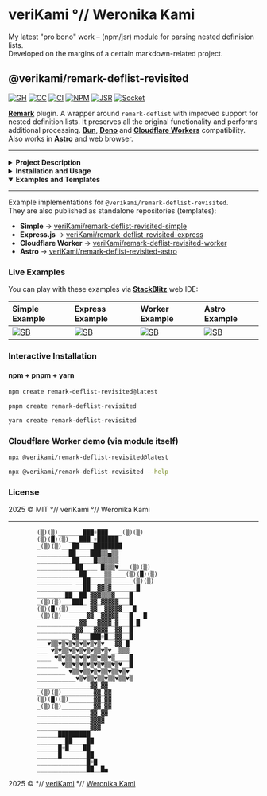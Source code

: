 # veriKami °// Weronika Kami

My latest "pro bono" work – (npm/jsr) module for parsing nested definision lists.  
Developed on the margins of a certain markdown-related project.

## @verikami/remark-deflist-revisited

[![GH][GH Badge]][GH]
[![CC][CC Badge]][CC]
[![CI][CI Badge]][CI]
[![NPM][NPM Badge]][NPM]
[![JSR][JSR Badge]][JSR]
[![Socket][Socket Badge]][Socket]

**[Remark]** plugin. A wrapper around `remark-deflist` with improved support for nested definition lists.
It preserves all the original functionality and performs additional processing.
**[Bun]**, **[Deno]** and **[Cloudflare Workers]** compatibility. Also works in **[Astro]** and web browser.

<hr style="height:1px;margin:15px 0 15px;">
<details name="d1"><summary><strong>Project Description</strong></summary><hr>

**The problem** with `remark-deflist` is that the plugin renders nested list items inside `<dd>` incorrectly.

### Markdown

```markdown
Term
: - item A
  - item B
  - item C
```

With `remark-deflist`

```html
<dl>
<dt> Term </dt>
<dd>
  <ul>
    <li> item A </li>
  </ul>
</dl>
<ul>
  <li> item B </li>
  <li> item C </li>
</ul>
```

With `@verikami/remark-deflist-revisited`

```html
<dl>
<dt>Term</dt>
<dd>
  <ul>
    <li> item A </li>
    <li> item B </li>
    <li> item C </li>
  </ul>
</dl>
```

<hr></details>
<details name="d2"><summary><strong>Installation and Usage</strong></summary><hr>

### Installation

```bash
ツ pnpm add @verikami/remark-deflist-revisited
ツ npm i @verikami/remark-deflist-revisited
```

Cloudflare Worker demo

```bash
ツ npx @verikami/remark-deflist-revisited@latest
ツ npx @verikami/remark-deflist-revisited --help
```

### Usage

<details><summary>Usage in Node.js</summary>

```js
import { remark } from "remark";
import html from "remark-html";
import deflist from "@verikami/remark-deflist-revisited";

const markdown = `
Term
: - item A
  - item B
  - item C
`;

const output = await remark()
  .use(deflist)
  .use(html)
  .process(markdown);

console.log(String(output));
```

</details>
<details><summary>Usage in Deno</summary>

```js
import { remark } from "npm:remark@^15";
import html from "npm:remark-html@^16";
import deflist from "npm:@verikami/remark-deflist-revisited";

// (...) same code as above
```

</details>
<details><summary>Usage in Astro</summary>

```js
import remarkDeflist from "@verikami/remark-deflist-revisited";

export default defineConfig({
  markdown: {
    remarkPlugins: [
      remarkDeflist
    ]
  }
});
```

</details>
<details><summary>Usage in Cloudflare Worker</summary>

```js
import { remark } from "remark";
import html from "remark-html";
import dedent from "dedent";
import deflist from "@verikami/remark-deflist-revisited";

export default {
  async fetch(request, env, ctx) {

    const markdown = dedent`
      Term
      :  - item A
         - item B
         - item C
    `;

    const output = await remark()
      .use(deflist)
      .use(html)
      .process(markdown);

    return new Response(String(output), {
      headers: { "Content-Type": "text/html; charset=utf-8" }
    });
  }
};
```

</details>
<details><summary>Usage in html</summary>

```html
<html>
  <head>
    <script type="module">
      import { remark } from "https://esm.sh/remark@15";
      import html from "https://esm.sh/remark-html@16";
      import dedent from "https://esm.sh/dedent@1";
      import deflist from "https://esm.sh/@verikami/remark-deflist-revisited";

      const render = async (markdown) => (
        await remark()
          .use(deflist)
          .use(html)
          .process(markdown)
      );

      const append = async (markdown) => {
        const output = await render(markdown);
        const el = document.getElementById("markdown");
        el.innerHTML += String(output);
      };

      const markdown = dedent`
        Term
        : - item A
          - item B
          - item C
      `;

      document.body.onload = append(markdown);

    </script>
  </head>
  <body>
    <div id="markdown"></div>
  </body>
</html>
```

</details>

### License

Original work — MIT © Alex Shaw

* [gh: Symbitic/remark-plugins](https://github.com/Symbitic/remark-plugins)
* [npm: remark-deflist](https://www.npmjs.com/package/remark-deflist)

2025 © MIT °// veriKami °// Weronika Kami

<hr></details>
<details name="d3" open><summary><strong>Examples and Templates</strong></summary><hr>

Example implementations for `@verikami/remark-deflist-revisited`.  
They are also published as standalone repositories (templates):

- **Simple** → [veriKami/remark-deflist-revisited-simple][+:simple]
- **Express.js** → [veriKami/remark-deflist-revisited-express][+:express]
- **Cloudflare Worker** → [veriKami/remark-deflist-revisited-worker][+:worker]
- **Astro** → [veriKami/remark-deflist-revisited-astro][+:astro]

### Live Examples

You can play with these examples via **[StackBlitz]** web IDE:

| Simple Example        | Express Example       | Worker Example        | Astro Example         |
|:----------------------|:----------------------|:----------------------|:----------------------|
|[![SB][SB Badge]][SB_s]|[![SB][SB Badge]][SB_e]|[![SB][SB Badge]][SB_w]|[![SB][SB Badge]][SB_a]|

### Interactive Installation

#### npm + pnpm + yarn

```bash
npm create remark-deflist-revisited@latest
```
```bash
pnpm create remark-deflist-revisited
```
```bash
yarn create remark-deflist-revisited
```

### Cloudflare Worker demo (via module itself)

```bash
npx @verikami/remark-deflist-revisited@latest
```
```bash
npx @verikami/remark-deflist-revisited --help
```

### License

2025 © MIT °// veriKami °// Weronika Kami

</details>
<hr style="height:1px;margin:15px 0 15px;">

```
        (▒)(▒)_______███☼███____(▒)(▒)
        (▒)(█)(▒)__ ███_☼██████
        _(▒)(▒)___██____████████
        _________██____███▒▒▄▒▒
        __________██____█▒▒▒▒▒▒
        ___________██____ █▒▒▒♥___(▒)(▒)
        ____________██_____▒▒____(▒)(█)(▒)
        __________ __██____▒▒______(▒)(▒)
        _____________██__▓▓▒▓_______█
        ________██__██ ▓▓▓▒▒▒▓____█
        _(▒)(▒)___███_ ▓▓_▓▓▓▓▓___█
        (▒)(█)(▒)______▓▓__▓▓▓▓▓___█
        _(▒)(▒)_____ _▓▓__▓▓▓▓▓___█___█
        ___________ ▓▓___▓▓▓▓_▓___█_█
        __________ ▓▓___▓▓▓▓__▓▓__█
        _________ ▓▓___███☼█__▓▓__█
        ___♥▒▒♥▒♥▒♥▒♥▒♥▒♥▒♥ __▓▓_█
        ___ ♥▒♥▒▒♥▒♥▒♥▒♥▒▒♥▒♥__▒▒▒
        ____ ♥▒♥▒▒♥▒♥▒♥▒▒♥▒▒♥▒____█
        ______ ♥▒▒♥▒♥▒♥▒♥▒♥▒▒♥▒♥__█
        ________ ♥▒▒♥▒▒♥▒♥▒▒♥▒▒♥▒♥
        ___________♥▒♥▒▒♥▒▒♥▒▒♥▒▒♥▒
        _______________▓▓_▓▓
        _(▒)(▒)_________▓▓_▓▓
        (▒)(█)(▒)_______▓▓_▓▓
        _(▒)(▒)_________▓▓_▓▓
        _______________▓▓_▓▓
        _______________▓▓▓▓
        _______________▓▓▓
        ______█████████
        ________██____██
        ______█☼█____██
        ______█_______██
        ______________█☼█
        ______________██__█▄
```

2025 © °// [veriKami] °// [Weronika Kami]

[veriKami]: https://verikami.com
[Weronika Kami]: https://linkedin.com/in/verikami

[page]: https://verikami.github.io/remark-deflist-revisited
[inline]: https://verikami.github.io/remark-deflist-revisited/script.esm.sh.html
[generated]: https://verikami.github.io/remark-deflist-revisited/generated

[Remark]: https://github.com/remarkjs/remark
[remark-deflist]: https://www.npmjs.com/package/remark-deflist
[Bun]: https://bun.sh
[Deno]: https://deno.com
[Cloudflare Workers]: https://workers.cloudflare.com
[Astro]: https://astro.build
[StackBlitz]: https://stackblitz.com

[+:simple]: https://github.com/veriKami/remark-deflist-revisited-simple
[+:express]: https://github.com/veriKami/remark-deflist-revisited-express
[+:worker]: https://github.com/veriKami/remark-deflist-revisited-worker
[+:astro]: https://github.com/veriKami/remark-deflist-revisited-astro

[GH Badge]: https://img.shields.io/badge/GitHub-Repository-blue?logo=github
[GH]: https://github.com/veriKami/remark-deflist-revisited

[CC Badge]: https://codecov.io/github/veriKami/remark-deflist-revisited/graph/badge.svg?token=0EWE7CIAVI
[CC]: https://codecov.io/github/veriKami/remark-deflist-revisited

[CI Badge]: https://github.com/veriKami/remark-deflist-revisited/actions/workflows/publish.yml/badge.svg
[CI]: https://github.com/veriKami/remark-deflist-revisited/actions/workflows/publish.yml

[NPM Badge]: https://img.shields.io/npm/v/@verikami/remark-deflist-revisited?logo=npm&logoColor=white&labelColor=red&color=black
[NPM]: https://www.npmjs.com/package/@verikami/remark-deflist-revisited

[JSR Badge]: https://jsr.io/badges/@verikami/remark-deflist-revisited
[JSR]: https://jsr.io/@verikami/remark-deflist-revisited

[Downloads Badge]: https://img.shields.io/npm/dm/@verikami/remark-deflist-revisited.svg
[Downloads]: https://www.npmjs.com/package/@verikami/remark-deflist-revisited

[Socket Badge]: https://badge.socket.dev/npm/package/@verikami/remark-deflist-revisited
[Socket]: https://socket.dev/npm/package/@verikami/remark-deflist-revisited

[SB Badge]: https://developer.stackblitz.com/img/open_in_stackblitz_small.svg
[SB_s]: https://stackblitz.com/github/veriKami/remark-deflist-revisited/tree/main/samples/simple?startScript=start
[SB_e]: https://stackblitz.com/github/veriKami/remark-deflist-revisited/tree/main/samples/express?startScript=start
[SB_w]: https://stackblitz.com/github/veriKami/remark-deflist-revisited/tree/main/samples/worker?startScript=dev
[SB_a]: https://stackblitz.com/github/veriKami/remark-deflist-revisited/tree/main/samples/astro?startScript=dev
